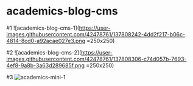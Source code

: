 # academics-blog-cms

#1
![academics-blog-cms-1](https://user-images.githubusercontent.com/42478761/137808242-4dd2f217-b06c-4814-8cd0-a92acae027e3.png =250x250)



#2
![academics-blog-cms-2](https://user-images.githubusercontent.com/42478761/137808306-c74d057b-7693-4ef8-9a8b-3a63d289685f.png =250x250)



#3
![academics-mini-1](https://user-images.githubusercontent.com/42478761/137808327-379803c5-5bf0-48d0-9b76-3c871ad04709.png)
